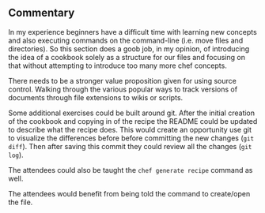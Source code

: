 
## Commentary

In my experience beginners have a difficult time with learning new concepts and also executing commands on the command-line (i.e. move files and directories). So this section does a goob job, in my opinion, of introducing the idea of a cookbook solely as a structure for our files and focusing on that without attempting to introduce too many more chef concepts.

There needs to be a stronger value proposition given for using source control. Walking through the various popular ways to track versions of documents through file extensions to wikis or scripts.

Some additional exercises could be built around git. After the initial creation of the cookbook and copying in of the recipe the README could be updated to describe what the recipe does. This would create an opportunity use git to visualize the differences before before committing the new changes (`git diff`). Then after saving this commit they could review all the changes (`git log`).

The attendees could also be taught the `chef generate recipe` command as well.

The attendees would benefit from being told the command to create/open the file.
